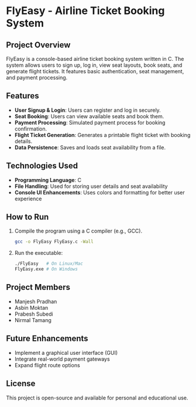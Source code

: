 # FlyEasy - Airline Ticket Booking System

## Project Overview

FlyEasy is a console-based airline ticket booking system written in C. The system allows users to sign up, log in, view seat layouts, book seats, and generate flight tickets. It features basic authentication, seat management, and payment processing.

## Features

- **User Signup & Login**: Users can register and log in securely.
- **Seat Booking**: Users can view available seats and book them.
- **Payment Processing**: Simulated payment process for booking confirmation.
- **Flight Ticket Generation**: Generates a printable flight ticket with booking details.
- **Data Persistence**: Saves and loads seat availability from a file.

## Technologies Used

- **Programming Language**: C
- **File Handling**: Used for storing user details and seat availability
- **Console UI Enhancements**: Uses colors and formatting for better user experience

## How to Run

1. Compile the program using a C compiler (e.g., GCC).
   ```sh
   gcc -o FlyEasy FlyEasy.c -Wall
   ```
2. Run the executable:
   ```sh
   ./FlyEasy   # On Linux/Mac
   FlyEasy.exe # On Windows
   ```

## Project Members

- Manjesh Pradhan
- Asbin Moktan
- Prabesh Subedi
- Nirmal Tamang

## Future Enhancements

- Implement a graphical user interface (GUI)
- Integrate real-world payment gateways
- Expand flight route options

## License

This project is open-source and available for personal and educational use.
